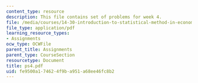 ```yaml
---
content_type: resource
description: This file contains set of problems for week 4.
file: /media/courses/14-30-introduction-to-statistical-method-in-economics-spring-2006/fe9500a174624f9ba951a68ee46fc8b2_ps4.pdf
file_type: application/pdf
learning_resource_types:
- Assignments
ocw_type: OCWFile
parent_title: Assignments
parent_type: CourseSection
resourcetype: Document
title: ps4.pdf
uid: fe9500a1-7462-4f9b-a951-a68ee46fc8b2
---
```

